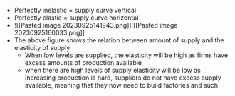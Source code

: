 - Perfectly inelastic = supply curve vertical
- Perfectly elastic = supply curve horizontal
- ![[Pasted image 20230925141943.png]]![[Pasted image 20230925160033.png]]
- The above figure shows the relation between amount of supply and the elasticity of supply
	- When low levels are supplied, the elasticity will be high as firms have excess amounts of production available
	- when there are high levels of supply elasticity will be low as increasing production is hard, suppliers do not have excess supply available, meaning that they now need to build factories and such